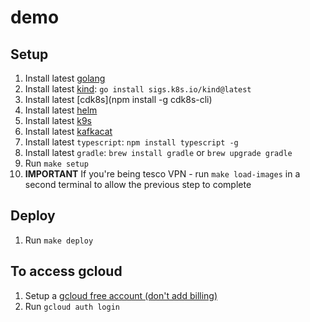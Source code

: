 # demo

## Setup

1. Install latest [golang](https://go.dev/doc/install)
1. Install latest [kind](https://kind.sigs.k8s.io/): `go install sigs.k8s.io/kind@latest`
1. Install latest [cdk8s](npm install -g cdk8s-cli)
1. Install latest [helm](https://helm.sh/docs/intro/install/)
1. Install latest [k9s](https://github.com/srfrnk/k9s)
1. Install latest [kafkacat](https://github.com/edenhill/kcat)
1. Install latest `typescript`: `npm install typescript -g`
1. Install latest `gradle`: `brew install gradle` or `brew upgrade gradle`
1. Run `make setup`
1. **IMPORTANT** If you're being tesco VPN - run `make load-images` in a second terminal to allow the previous step to complete

## Deploy

1. Run `make deploy`

## To access gcloud

1. Setup a [gcloud free account (don't add billing)](https://cloud.google.com/)
1. Run `gcloud auth login`
